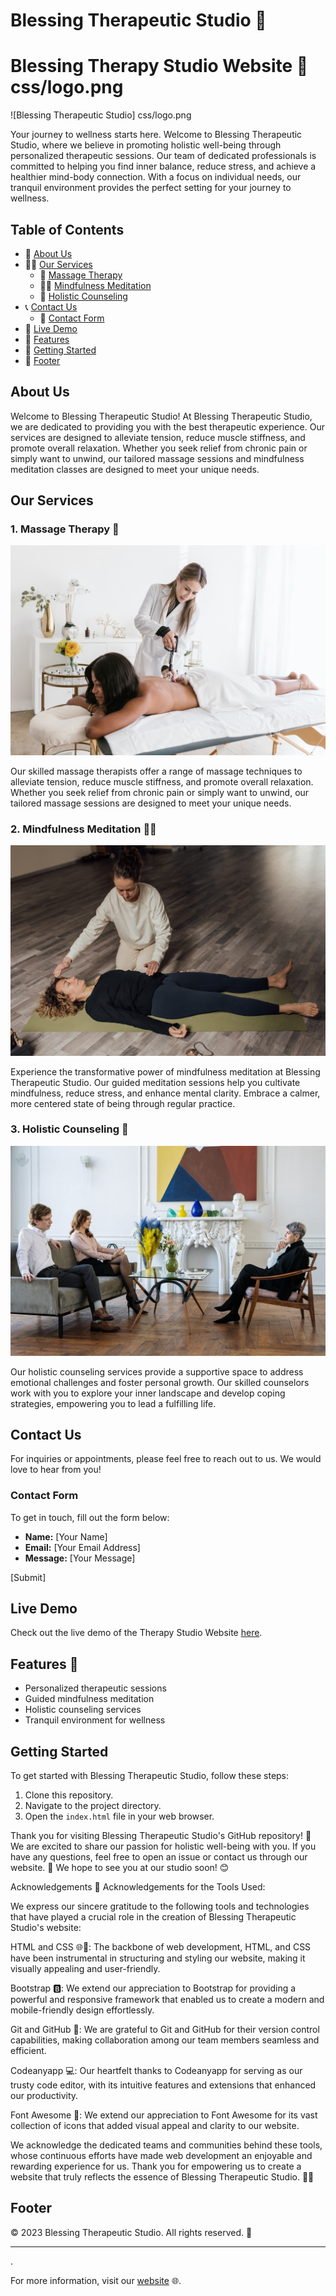 # Blessing Therapeutic Studio 🌟

# Blessing Therapy Studio Website 🌿css/logo.png

![Blessing Therapeutic Studio] css/logo.png

Your journey to wellness starts here. Welcome to Blessing Therapeutic Studio, where we believe in promoting holistic well-being through personalized therapeutic sessions. Our team of dedicated professionals is committed to helping you find inner balance, reduce stress, and achieve a healthier mind-body connection. With a focus on individual needs, our tranquil environment provides the perfect setting for your journey to wellness.

## Table of Contents
- 📜 [About Us](#about)
- 💆‍♂️ [Our Services](#our-services)
  - 🌸 [Massage Therapy](#1-massage-therapy)
  - 🧘‍♀️ [Mindfulness Meditation](#2-mindfulness-meditation)
  - 🌈 [Holistic Counseling](#3-holistic-counseling)
- 📞 [Contact Us](#contact-us)
  - 💌 [Contact Form](#contact-form)
- 🚀 [Live Demo](#live-demo)
- 🎯 [Features](#features)
- 🌟 [Getting Started](#getting-started)
- 📆 [Footer](#footer)

## About Us

Welcome to Blessing Therapeutic Studio! At Blessing Therapeutic Studio, we are dedicated to providing you with the best therapeutic experience. Our services are designed to alleviate tension, reduce muscle stiffness, and promote overall relaxation. Whether you seek relief from chronic pain or simply want to unwind, our tailored massage sessions and mindfulness meditation classes are designed to meet your unique needs.

## Our Services

### 1. Massage Therapy 🌸
![Massage Therapy](css/massage.jpg)

Our skilled massage therapists offer a range of massage techniques to alleviate tension, reduce muscle stiffness, and promote overall relaxation. Whether you seek relief from chronic pain or simply want to unwind, our tailored massage sessions are designed to meet your unique needs.

### 2. Mindfulness Meditation 🧘‍♀️
![Mindfulness Meditation](css/mindful.jpg)

Experience the transformative power of mindfulness meditation at Blessing Therapeutic Studio. Our guided meditation sessions help you cultivate mindfulness, reduce stress, and enhance mental clarity. Embrace a calmer, more centered state of being through regular practice.

### 3. Holistic Counseling 🌈
![Holistic Counseling](css/counsel.jpg)

Our holistic counseling services provide a supportive space to address emotional challenges and foster personal growth. Our skilled counselors work with you to explore your inner landscape and develop coping strategies, empowering you to lead a fulfilling life.

## Contact Us

For inquiries or appointments, please feel free to reach out to us. We would love to hear from you!

### Contact Form

To get in touch, fill out the form below:

- **Name:** [Your Name]
- **Email:** [Your Email Address]
- **Message:** [Your Message]

[Submit]

## Live Demo

Check out the live demo of the Therapy Studio Website [here](https://princessble.github.io/Blessing-therapy-studio/).

## Features 🚀

- Personalized therapeutic sessions
- Guided mindfulness meditation
- Holistic counseling services
- Tranquil environment for wellness

## Getting Started

To get started with Blessing Therapeutic Studio, follow these steps:

1. Clone this repository.
2. Navigate to the project directory.
3. Open the `index.html` file in your web browser.

Thank you for visiting Blessing Therapeutic Studio's GitHub repository! 🌸 We are excited to share our passion for holistic well-being with you. If you have any questions, feel free to open an issue or contact us through our website. 💌 We hope to see you at our studio soon! 😊

Acknowledgements 🙏
Acknowledgements for the Tools Used:

We express our sincere gratitude to the following tools and technologies that have played a crucial role in the creation of Blessing Therapeutic Studio's website:

HTML and CSS 🌐🎨: The backbone of web development, HTML, and CSS have been instrumental in structuring and styling our website, making it visually appealing and user-friendly.

Bootstrap 🅱️: We extend our appreciation to Bootstrap for providing a powerful and responsive framework that enabled us to create a modern and mobile-friendly design effortlessly.

Git and GitHub 🐙: We are grateful to Git and GitHub for their version control capabilities, making collaboration among our team members seamless and efficient.

Codeanyapp 💻: Our heartfelt thanks to Codeanyapp for serving as our trusty code editor, with its intuitive features and extensions that enhanced our productivity.

Font Awesome 🎉: We extend our appreciation to Font Awesome for its vast collection of icons that added visual appeal and clarity to our website.

We acknowledge the dedicated teams and communities behind these tools, whose continuous efforts have made web development an enjoyable and rewarding experience for us. Thank you for empowering us to create a website that truly reflects the essence of Blessing Therapeutic Studio. 🙏🌿
## Footer



&copy; 2023 Blessing Therapeutic Studio. All rights reserved. 🌟

---

.

For more information, visit our [website](https://princessble.github.io/Blessing-therapy-studio/) 🌐.


